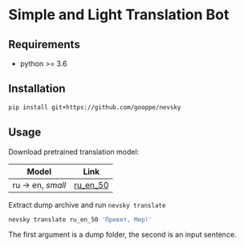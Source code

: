 # Simple and Light Translation Bot

## Requirements

- python >= 3.6

## Installation

```bash
pip install git+https://github.com/gooppe/nevsky
```

## Usage

Download pretrained translation model:

| Model             | Link                                                                           |
|-------------------|--------------------------------------------------------------------------------|
| ru -> en, *small* | [ru_en_50](https://drive.google.com/open?id=1dbDou2VN2GEFF7kEfR7rhKO25smq1Cv1) |

Extract dump archive and run `nevsky translate`

```bash
nevsky translate ru_en_50 'Привет, Мир!'
```

The first argument is a dump folder, the second is an input sentence.